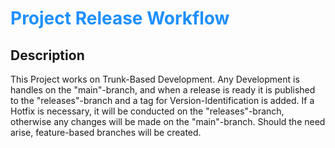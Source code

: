 # <span style="color:DodgerBlue">Project Release Workflow</span>

## Description

This Project works on Trunk-Based Development. Any Development is handles on the "main"-branch, and when a release is ready it is published to the "releases"-branch and a tag for Version-Identification is added.
If a Hotfix is necessary, it will be conducted on the "releases"-branch, otherwise any changes will be made on the "main"-branch. 
Should the need arise, feature-based branches will be created.